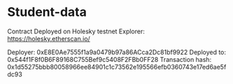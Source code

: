 # Student-data

Contract Deployed on Holesky testnet
Explorer: https://holesky.etherscan.io/

Deployer: 0xE8E0Ae7555f1a9a0479b97a86ACca2Dc81bf9922
Deployed to: 0x544f1F8f0B6F89168C755Bef9c5408F2FBb0FF28
Transaction hash: 0x1d55275bbb80058966ee84901c1c73562e195566efb0360743e17ed6ae5fdc93